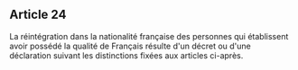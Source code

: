 Article 24
----
La réintégration dans la nationalité française des personnes qui établissent
avoir possédé la qualité de Français résulte d'un décret ou d'une déclaration
suivant les distinctions fixées aux articles ci-après.
